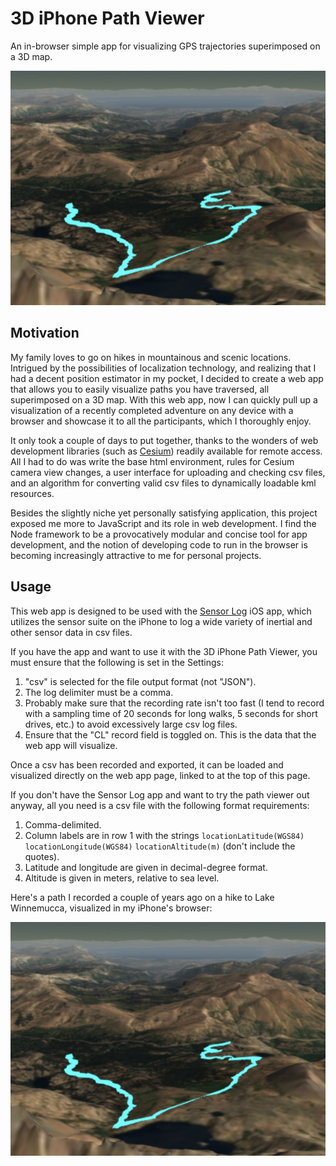 # 3D iPhone Path Viewer

An in-browser simple app for visualizing GPS trajectories superimposed on a 3D map.

![](../img/map_cover.jpeg "Hike to Winnemucca.")

## Motivation

My family loves to go on hikes in mountainous and scenic locations. Intrigued by the possibilities of localization technology, and realizing that I had a decent position estimator in my pocket, I decided to create a web app that allows you to easily visualize paths you have traversed, all superimposed on a 3D map. With this web app, now I can quickly pull up a visualization of a recently completed adventure on any device with a browser and showcase it to all the participants, which I thoroughly enjoy.

It only took a couple of days to put together, thanks to the wonders of web development libraries (such as [Cesium](https://cesiumjs.org)) readily available for remote access. All I had to do was write the base html environment, rules for Cesium camera view changes, a user interface for uploading and checking csv files, and an algorithm for converting valid csv files to dynamically loadable kml resources.

Besides the slightly niche yet personally satisfying application, this project exposed me more to JavaScript and its role in web development. I find the Node framework to be a provocatively modular and concise tool for app development, and the notion of developing code to run in the browser is becoming increasingly attractive to me for personal projects.

## Usage

This web app is designed to be used with the [Sensor Log](http://sensorlog.berndthomas.net) iOS app, which utilizes the sensor suite on the iPhone to log a wide variety of inertial and other sensor data in csv files.

If you have the app and want to use it with the 3D iPhone Path Viewer, you must ensure that the following is set in the Settings:

1. "csv" is selected for the file output format (not "JSON").
2. The log delimiter must be a comma.
3. Probably make sure that the recording rate isn't too fast (I tend to record with a sampling time of 20 seconds for long walks, 5 seconds for short drives, etc.) to avoid excessively large csv log files.
4. Ensure that the "CL" record field is toggled on. This is the data that the web app will visualize.

Once a csv has been recorded and exported, it can be loaded and visualized directly on the web app page, linked to at the top of this page.

If you don't have the Sensor Log app and want to try the path viewer out anyway, all you need is a csv file with the following format requirements:

1. Comma-delimited.
2. Column labels are in row 1 with the strings `locationLatitude(WGS84)` `locationLongitude(WGS84)` `locationAltitude(m)` (don't include the quotes).
3. Latitude and longitude are given in decimal-degree format.
4. Altitude is given in meters, relative to sea level.

Here's a path I recorded a couple of years ago on a hike to Lake Winnemucca, visualized in my iPhone's browser:

![](../img/winhike.jpeg "Hike to Winnemucca.")

